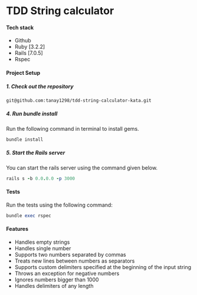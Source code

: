 TDD String calculator
===============

#### Tech stack

- Github
- Ruby [3.2.2]
- Rails [7.0.5]
- Rspec

#### Project Setup


##### 1. Check out the repository

```bash
git@github.com:tanay1298/tdd-string-calculator-kata.git
```

##### 4. Run bundle install

Run the following command in terminal to install gems.

```ruby
bundle install
```

##### 5. Start the Rails server

You can start the rails server using the command given below.

```ruby
rails s -b 0.0.0.0 -p 3000
```

#### Tests

Run the tests using the following command:

```ruby
bundle exec rspec
```


#### Features

- Handles empty strings
- Handles single number
- Supports two numbers separated by commas
- Treats new lines between numbers as separators
- Supports custom delimiters specified at the beginning of the input string
- Throws an exception for negative numbers
- Ignores numbers bigger than 1000
- Handles delimiters of any length